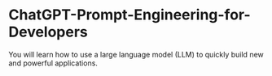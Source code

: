 # ChatGPT-Prompt-Engineering-for-Developers
You will learn how to use a large language model (LLM) to quickly build new and powerful applications.  
